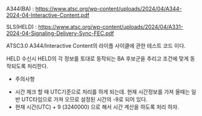 A344(BA) : https://www.atsc.org/wp-content/uploads/2024/04/A344-2024-04-Interactive-Content.pdf

SLS(HELD) : https://www.atsc.org/wp-content/uploads/2024/04/A331-2024-04-Signaling-Delivery-Sync-FEC.pdf

ATSC3.0 A344/Interactive Content의 라이플 사이클에 관한 테스트 코드 이다.

HELD 수신시 HELD의 각 정보를 토대로 동작되는 BA 후보군을 추리고 조건에 맞게 동작되도록 처리한다.
* 주의사항
 - 시간 체크 할 때 UTC기준으로 처리를 하게 되는데. 현재 시간정보를 가져 올때는 일반 UTC타임으로 가져 오므로 설정된 시간의 -9로 되어 있다.
 - 현재 시간(UTC) + 9 (3240000) 으로 해서 시간 계산을 하도록 처리 하자.
